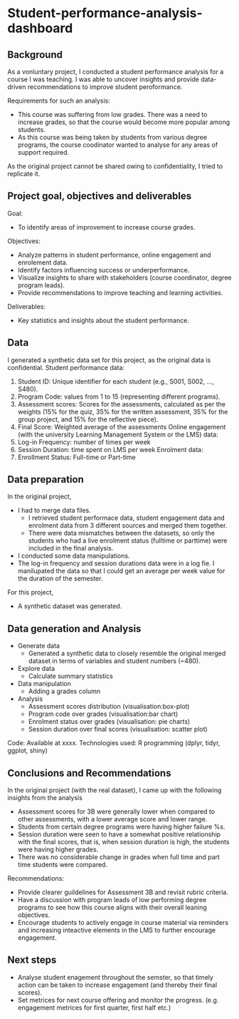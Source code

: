 # Student-performance-analysis-dashboard
## Background
As a vonluntary project, I conducted a student performance analysis for a course I was teaching. I was able to uncover insights and provide data-driven recommendations to improve student peroformance. 

Requirements for such an analysis:
- This course was suffering from low grades. There was a need to increase grades, so that the course would become more popular among students. 
- As this course was being taken by students from various degree programs, the course coodinator wanted to analyse for any areas of support required. 

As the original project cannot be shared owing to confidentiality, I tried to replicate it.

## Project goal, objectives and deliverables  
Goal: 
- To identify areas of improvement to increase course grades.
 
Objectives:
- Analyze patterns in student performance, online engagement and enrolement data.
- Identify factors influencing success or underperformance.
- Visualize insights to share with stakeholders (course coordinator, degree program leads).
- Provide recommendations to improve teaching and learning activities.

Deliverables:
- Key statistics and insights about the student performance.

## Data 
I generated a synthetic data set for this project, as the original data is confidential.
Student performance data:
1.	Student ID: Unique identifier for each student (e.g., S001, S002, ..., S480).
2.	Program Code: values from 1 to 15 (representing different programs).
3.	Assessment scores: Scores for the assessments, calculated as per the weights (15% for the quiz, 35% for the written assessment, 35% for the group project, and 15% for the reflective piece).
4.	Final Score: Weighted average of the assessments
Online engagement (with the university Learning Management System or the LMS) data:
5. Log-in Frequency: number of times per week
6. Session Duration: time spent on LMS per week
Enrolment data:
8.	Enrollment Status: Full-time or Part-time

## Data preparation
In the original project, 
- I had to merge data files.
  - I retrieved student performace data, student engagement data and enrolment data from 3 different sources and merged them together.
  - There were data mismatches between the datasets, so only the students who had a live enrolment status (fulltime or parttime) were included in the final analysis.
- I conducted some data manipulations.
-   The log-in frequency and session durations data were in a log fie. I manilupated the data so that I could get an average per week value for the duration of the semester.
  
For this project, 
- A synthetic dataset was generated. 

## Data generation and Analysis
- Generate data
  - Generated a synthetic data  to closely resemble the original merged dataset in terms of variables and student numbers (~480).  
- Explore data
  - Calculate summary statistics
- Data manipulation
  - Adding a grades column
- Analysis
  - Assessment scores distribution (visualisation:box-plot)
  - Program code over grades (visualisation:bar chart)
  - Enrolment status over grades (visualisation: pie charts)
  - Session duration over final scores (visualisation: scatter plot)

Code: Available at xxxx. 
Technologies used: R programming (dplyr, tidyr, ggplot, shiny)

## Conclusions and Recommendations
In the original project (with the real dataset), I came up with the following insights from the analysis
- Assessment scores for 3B were generally lower when compared to other assessments, with a lower average score and lower range.
- Students from certain degree programs were having higher failure %s.
- Session duration were seen to have a somewhat positive relationship with the final scores, that is, when session duration is high, the students were having higher grades.
- There was no considerable change in grades when full time and part time students were compared.

Recommendations:
- Provide clearer guildelines for Assessment 3B and revisit rubric criteria.
- Have a discussion with program leads of low performing degree programs to see how this course aligns with their overall leaning objectives.
- Encourage students to actively engage in course material via reminders and increasing inteactive elements in the LMS to further encourage engagement. 

 
## Next steps
- Analyse student enagement throughout the semster, so that timely action can be taken to increase engagement (and thereby their final scores).
- Set metrices for next course offering and monitor the progress. (e.g. engagement metrices for first quarter, first half etc.)

  


